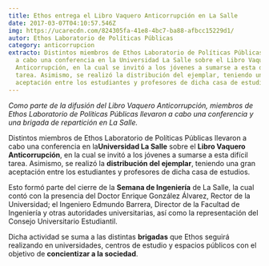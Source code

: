 ```yaml
---
title: Ethos entrega el Libro Vaquero Anticorrupción en La Salle
date: 2017-03-07T04:10:57.546Z
img: https://ucarecdn.com/824305fa-41e8-4bc7-ba88-afbcc15229d1/
autor: Ethos Laboratorio de Políticas Públicas
category: anticorrupcion
extracto: Distintos miembros de Ethos Laboratorio de Políticas Públicas llevaron
  a cabo una conferencia en la Universidad La Salle sobre el Libro Vaquero
  Anticorrupción, en la cual se invitó a los jóvenes a sumarse a esta difícil
  tarea. Asimismo, se realizó la distribución del ejemplar, teniendo una gran
  aceptación entre los estudiantes y profesores de dicha casa de estudios.
---
```

*Como parte de la difusión del Libro Vaquero Anticorrupción, miembros de Ethos Laboratorio de Políticas Públicas llevaron a cabo una conferencia y una brigada de repartición en La Salle.*

Distintos miembros de Ethos Laboratorio de Políticas Públicas llevaron a cabo una conferencia en la**Universidad La Salle** sobre el **Libro Vaquero Anticorrupción**, en la cual se invitó a los jóvenes a sumarse a esta difícil tarea. Asimismo, se realizó la **distribución del ejemplar**, teniendo una gran aceptación entre los estudiantes y profesores de dicha casa de estudios.

Esto formó parte del cierre de la **Semana de Ingeniería** de La Salle, la cual contó con la presencia del Doctor Enrique González Álvarez, Rector de la Universidad; el Ingeniero Edmundo Barrera, Director de la Facultad de Ingeniería y otras autoridades universitarias, así como la representación del Consejo Universitario Estudiantil.

Dicha actividad se suma a las distintas **brigadas** que Ethos seguirá realizando en universidades, centros de estudio y espacios públicos con el objetivo de **concientizar a la sociedad**.